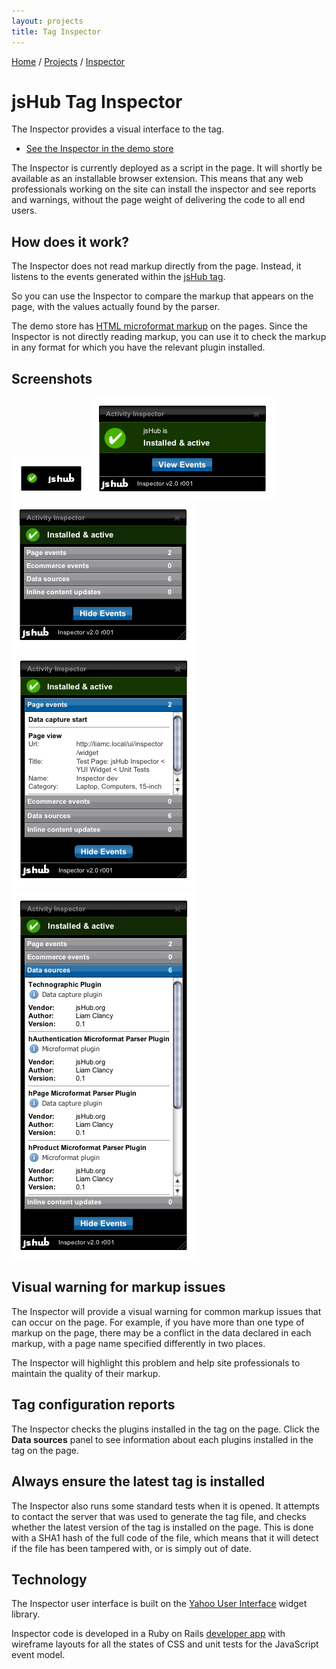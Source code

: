 ```yaml
---
layout: projects
title: Tag Inspector
--- 
```


<p class="path noprint">
  <a class="pathentry" href="/">Home</a> 
  <span class="pathentry sep">/</span>
  <a class="pathentry" href="/projects">Projects</a> 
  <span class="pathentry sep">/</span>
  <a class="pathentry" href="/projects/inspector">Inspector</a>
  <br style="clear: both" />
</p>

# jsHub Tag Inspector #

The Inspector provides a visual interface to the tag.

 * [See the Inspector in the demo store](/retail2/)

The Inspector is currently deployed as a script in the page. It will shortly be available as an installable browser extension. This means that any web professionals working on the site can install the inspector and see reports and warnings, without the page weight of delivering the code to all end users.

## How does it work? ##
The Inspector does not read markup directly from the page. Instead, it listens to the events generated within the [jsHub tag](/projects/jshub/). 

So you can use the Inspector to compare the markup that appears on the page, with the values actually found by the parser.

The demo store has [HTML microformat markup](/projects/markup/) on the pages. Since the Inspector is not directly reading markup, you can use it to check the markup in any format for which you have the relevant plugin installed.

## Screenshots ##

![Inspector launcher](/images/inspector/1InspectorLauncher.png)
![Inspector status view](/images/inspector/2InspectorStatus.png)
![Inspector event overview](/images/inspector/3InspectorOverview.png)
![Page events shown in the inspector](/images/inspector/4InspectorPageEvents.png)
![Data sources view](/images/inspector/5InspectorDataSources.png)

## Visual warning for markup issues ##
The Inspector will provide a visual warning for common markup issues that can occur on the page. For example, if you have more than one type of markup on the page, there may be a conflict in the data declared in each markup, with a page name specified differently in two places. 

The Inspector will highlight this problem and help site professionals to maintain the quality of their markup.

## Tag configuration reports ##
The Inspector checks the plugins installed in the tag on the page. Click the **Data sources** panel to see information about each plugins installed in the tag on the page. 

## Always ensure the latest tag is installed ##
The Inspector also runs some standard tests when it is opened. It attempts to contact the server that was used to generate the tag file, and checks whether the latest version of the tag is installed on the page. This is done with a SHA1 hash of the full code of the file, which means that it will detect if the file has been tampered with, or is simply out of date.

## Technology ##
The Inspector user interface is built on the [Yahoo User Interface](http://developer.yahoo.com/yui/) widget library.

Inspector code is developed in a Ruby on Rails [developer app](/ui/) with wireframe layouts for all the states of CSS and unit tests for the JavaScript event model.